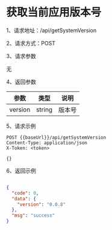 # 获取当前应用版本号

1、请求地址：/api/getSystemVersion

2、请求方式：POST

3、请求参数

无

4、返回参数

| 参数  | 类型   | 说明 |
| -| - | - |
| version | string | 版本号

5、请求示例

```
POST {{baseUrl}}/api/getSystemVersion
Content-Type: application/json
X-Token: <token>

{}
```

6、返回示例

```json

{
  "code": 0,
  "data": {
    "version": "0.0.8"
  },
  "msg": "success"
}
```
